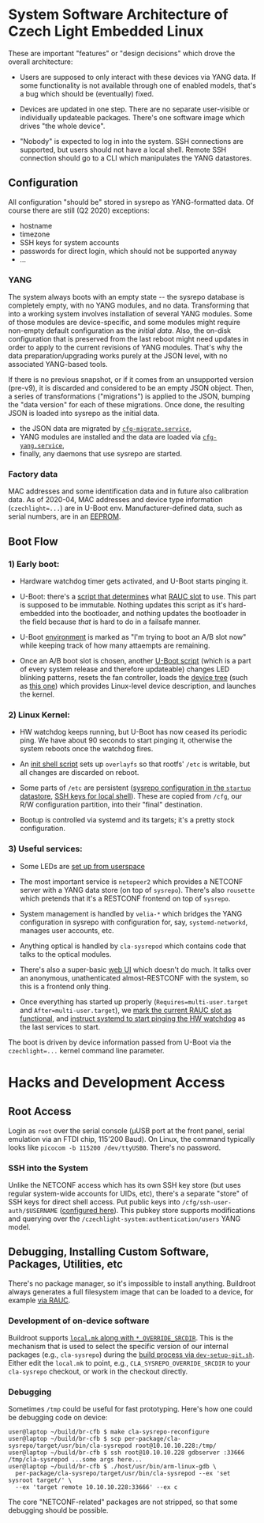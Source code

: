 # System Software Architecture of Czech Light Embedded Linux

These are important "features" or "design decisions" which drove the overall architecture:

- Users are supposed to only interact with these devices via YANG data.
If some functionality is not available through one of enabled models, that's a bug which should be (eventually) fixed.

- Devices are updated in one step.
There are no separate user-visible or individually updateable packages.
There's one software image which drives "the whole device".

- "Nobody" is expected to log in into the system.
SSH connections are supported, but users should not have a local shell.
Remote SSH connection should go to a CLI which manipulates the YANG datastores.

## Configuration

All configuration "should be" stored in sysrepo as YANG-formatted data.
Of course there are still (Q2 2020) exceptions:

- hostname
- timezone
- SSH keys for system accounts
- passwords for direct login, which should not be supported anyway
- ...

### YANG

The system always boots with an empty state -- the sysrepo database is completely empty, with no YANG modules, and no data.
Transforming that into a working system involves installation of several YANG modules.
Some of those modules are device-specific, and some modules might require non-empty default configuration as the *initial data*.
Also, the on-disk configuration that is preserved from the last reboot might need updates in order to apply to the current revisions of YANG modules.
That's why the data preparation/upgrading works purely at the JSON level, with no associated YANG-based tools.

If there is no previous snapshot, or if it comes from an unsupported version (pre-v9), it is discarded and considered to be an empty JSON object.
Then, a series of transformations ("migrations") is applied to the JSON, bumping the "data version" for each of these migrations.
Once done, the resulting JSON is loaded into sysrepo as the initial data.

- the JSON data are migrated by [`cfg-migrate.service`](../package/czechlight-cfg-fs/cfg-migrate.service),
- YANG modules are installed and the data are loaded via [`cfg-yang.service`](../package/czechlight-cfg-fs/cfg-yang.service),
- finally, any daemons that use sysrepo are started.

### Factory data

MAC addresses and some identification data and in future also calibration data.
As of 2020-04, MAC addresses and device type information (`czechlight=...`) are in U-Boot env.
Manufacturer-defined data, such as serial numbers, are in an [EEPROM](eeprom.md).

## Boot Flow

### 1) Early boot:

- Hardware watchdog timer gets activated, and U-Boot starts pinging it.

- U-Boot: there's a [script that determines](../board/czechlight/clearfog/patches/u-boot/boot.patch) what [RAUC slot](https://rauc.readthedocs.io/en/latest/basic.html#target-slot-selection) to use.
This part is supposed to be immutable.
Nothing updates this script as it's hard-embedded into the bootloader, and nothing updates the bootloader in the field because *that* is hard to do in a failsafe manner.

- U-Boot [environment](https://elinux.org/U-boot_environment_variables_in_linux) is marked as "I'm trying to boot an A/B slot now" while keeping track of how many attaempts are remaining.

- Once an A/B boot slot is chosen, another [U-Boot script](../board/czechlight/clearfog/boot.scr.txt) (which is a part of every system release and therefore updateable) changes LED blinking patterns, resets the fan controller, loads the [device tree](https://elinux.org/Device_Tree_Reference) (such as [this one](../board/czechlight/clearfog/sdn-roadm-line-clearfog.dts)) which provides Linux-level device description, and launches the kernel.

### 2) Linux Kernel:

- HW watchdog keeps running, but U-Boot has now ceased its periodic ping.
We have about 90 seconds to start pinging it, otherwise the system reboots once the watchdog fires.

- An [init shell script](../package/czechlight-cfg-fs/init-czechlight.sh) sets up `overlayfs` so that rootfs' `/etc` is writable, but all changes are discarded on reboot.

- Some parts of `/etc` are persistent ([sysrepo configuration in the `startup` datastore](../package/czechlight-cfg-fs/sysrepo-persistent-cfg.service), [SSH keys for local shell](../package/czechlight-cfg-fs/openssh-persistent-keys.service)).
These are copied from `/cfg`, our R/W configuration partition, into their "final" destination.

- Bootup is controlled via systemd and its targets; it's a pretty stock configuration.

### 3) Useful services:

- Some LEDs are [set up from userspace](../package/czechlight-clearfog-leds/)

- The most important service is `netopeer2` which provides a NETCONF server with a YANG data store (on top of `sysrepo`).
There's also `rousette` which pretends that it's a RESTCONF frontend on top of `sysrepo`.

- System management is handled by `velia-*` which bridges the YANG configuration in sysrepo with configuration for, say, `systemd-networkd`, manages user accounts, etc.

- Anything optical is handled by `cla-sysrepod` which contains code that talks to the optical modules.

- There's also a super-basic [web UI](../package/gammarus/) which doesn't do much.
It talks over an anonymous, unathenticated almost-RESTCONF with the system, so this is a frontend only thing.

- Once everything has started up properly (`Requires=multi-user.target` and `After=multi-user.target`), we [mark the current RAUC slot as functional](../package/czechlight-rauc/rauc-mark-good.service), and [instruct systemd to start pinging the HW watchdog](../package/czechlight-rauc/enable-hw-watchdog.service) as the last services to start.

The boot is driven by device information passed from U-Boot via the `czechlight=...` kernel command line parameter.

# Hacks and Development Access

## Root Access

Login as `root` over the serial console (µUSB port at the front panel, serial emulation via an FTDI chip, 115'200 Baud).
On Linux, the command typically looks like `picocom -b 115200 /dev/ttyUSB0`.
There's no password.

### SSH into the System

Unlike the NETCONF access which has its own SSH key store (but uses regular system-wide accounts for UIDs, etc), there's a separate "store" of SSH keys for direct shell access.
Put public keys into `/cfg/ssh-user-auth/$USERNAME` ([configured here](../package/czechlight-cfg-fs/czechlight-cfg-fs.mk)).
This pubkey store supports modifications and querying over the `/czechlight-system:authentication/users` YANG model.

## Debugging, Installing Custom Software, Packages, Utilities, etc

There's no package manager, so it's impossible to install anything.
Buildroot always generates a full filesystem image that can be loaded to a device, for example [via RAUC](../README.md#Updates_via_RAUC).

### Development of on-device software

Buildroot supports [`local.mk` along with `*_OVERRIDE_SRCDIR`](https://buildroot.org/downloads/manual/manual.html#_using_buildroot_during_development).
This is the mechanism that is used to select the specific version of our internal packages (e.g., `cla-sysrepo`) during the [build process via `dev-setup-git.sh`](../README.md#developer-workflow).
Either edit the `local.mk` to point, e.g., `CLA_SYSREPO_OVERRIDE_SRCDIR` to your `cla-sysrepo` checkout, or work in the checkout directly.

### Debugging

Sometimes `/tmp` could be useful for fast prototyping.
Here's how one could be debugging code on device:

```shell-session
user@laptop ~/build/br-cfb $ make cla-sysrepo-reconfigure
user@laptop ~/build/br-cfb $ scp per-package/cla-sysrepo/target/usr/bin/cla-sysrepod root@10.10.10.228:/tmp/
user@laptop ~/build/br-cfb $ ssh root@10.10.10.228 gdbserver :33666 /tmp/cla-sysrepod ...some args here...
user@laptop ~/build/br-cfb $ ./host/usr/bin/arm-linux-gdb \
  per-package/cla-sysrepo/target/usr/bin/cla-sysrepod --ex 'set sysroot target/' \
  --ex 'target remote 10.10.10.228:33666' --ex c
```

The core "NETCONF-related" packages are not stripped, so that some debugging should be possible.
